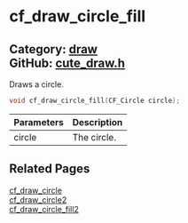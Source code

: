 [//]: # (This file is automatically generated by Cute Framework's docs parser.)
[//]: # (Do not edit this file by hand!)
[//]: # (See: https://github.com/RandyGaul/cute_framework/blob/master/samples/docs_parser.cpp)
[](../header.md ':include')

# cf_draw_circle_fill

Category: [draw](/api_reference?id=draw)  
GitHub: [cute_draw.h](https://github.com/RandyGaul/cute_framework/blob/master/include/cute_draw.h)  
---

Draws a circle.

```cpp
void cf_draw_circle_fill(CF_Circle circle);
```

Parameters | Description
--- | ---
circle | The circle.

## Related Pages

[cf_draw_circle](/draw/cf_draw_circle.md)  
[cf_draw_circle2](/draw/cf_draw_circle2.md)  
[cf_draw_circle_fill2](/draw/cf_draw_circle_fill2.md)  
